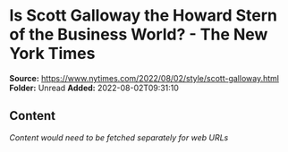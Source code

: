 # Is Scott Galloway the Howard Stern of the Business World? - The New York Times

**Source:** https://www.nytimes.com/2022/08/02/style/scott-galloway.html
**Folder:** Unread
**Added:** 2022-08-02T09:31:10




## Content
*Content would need to be fetched separately for web URLs*
